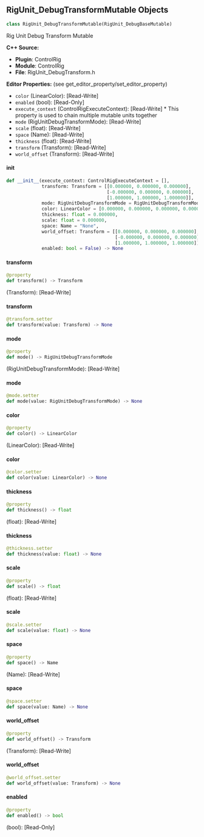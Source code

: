 ## RigUnit_DebugTransformMutable Objects

```python
class RigUnit_DebugTransformMutable(RigUnit_DebugBaseMutable)
```

Rig Unit Debug Transform Mutable

**C++ Source:**

- **Plugin**: ControlRig
- **Module**: ControlRig
- **File**: RigUnit_DebugTransform.h

**Editor Properties:** (see get_editor_property/set_editor_property)

- ``color`` (LinearColor):  [Read-Write]
- ``enabled`` (bool):  [Read-Only]
- ``execute_context`` (ControlRigExecuteContext):  [Read-Write] * This property is used to chain multiple mutable units together
- ``mode`` (RigUnitDebugTransformMode):  [Read-Write]
- ``scale`` (float):  [Read-Write]
- ``space`` (Name):  [Read-Write]
- ``thickness`` (float):  [Read-Write]
- ``transform`` (Transform):  [Read-Write]
- ``world_offset`` (Transform):  [Read-Write]

<a id="unreal.RigUnit_DebugTransformMutable.__init__"></a>

#### __init__

```python
def __init__(execute_context: ControlRigExecuteContext = [],
             transform: Transform = [[0.000000, 0.000000, 0.000000],
                                     [-0.000000, 0.000000, 0.000000],
                                     [1.000000, 1.000000, 1.000000]],
             mode: RigUnitDebugTransformMode = RigUnitDebugTransformMode.POINT,
             color: LinearColor = [0.000000, 0.000000, 0.000000, 0.000000],
             thickness: float = 0.000000,
             scale: float = 0.000000,
             space: Name = "None",
             world_offset: Transform = [[0.000000, 0.000000, 0.000000],
                                        [-0.000000, 0.000000, 0.000000],
                                        [1.000000, 1.000000, 1.000000]],
             enabled: bool = False) -> None
```

<a id="unreal.RigUnit_DebugTransformMutable.transform"></a>

#### transform

```python
@property
def transform() -> Transform
```

(Transform):  [Read-Write]

<a id="unreal.RigUnit_DebugTransformMutable.transform"></a>

#### transform

```python
@transform.setter
def transform(value: Transform) -> None
```

<a id="unreal.RigUnit_DebugTransformMutable.mode"></a>

#### mode

```python
@property
def mode() -> RigUnitDebugTransformMode
```

(RigUnitDebugTransformMode):  [Read-Write]

<a id="unreal.RigUnit_DebugTransformMutable.mode"></a>

#### mode

```python
@mode.setter
def mode(value: RigUnitDebugTransformMode) -> None
```

<a id="unreal.RigUnit_DebugTransformMutable.color"></a>

#### color

```python
@property
def color() -> LinearColor
```

(LinearColor):  [Read-Write]

<a id="unreal.RigUnit_DebugTransformMutable.color"></a>

#### color

```python
@color.setter
def color(value: LinearColor) -> None
```

<a id="unreal.RigUnit_DebugTransformMutable.thickness"></a>

#### thickness

```python
@property
def thickness() -> float
```

(float):  [Read-Write]

<a id="unreal.RigUnit_DebugTransformMutable.thickness"></a>

#### thickness

```python
@thickness.setter
def thickness(value: float) -> None
```

<a id="unreal.RigUnit_DebugTransformMutable.scale"></a>

#### scale

```python
@property
def scale() -> float
```

(float):  [Read-Write]

<a id="unreal.RigUnit_DebugTransformMutable.scale"></a>

#### scale

```python
@scale.setter
def scale(value: float) -> None
```

<a id="unreal.RigUnit_DebugTransformMutable.space"></a>

#### space

```python
@property
def space() -> Name
```

(Name):  [Read-Write]

<a id="unreal.RigUnit_DebugTransformMutable.space"></a>

#### space

```python
@space.setter
def space(value: Name) -> None
```

<a id="unreal.RigUnit_DebugTransformMutable.world_offset"></a>

#### world_offset

```python
@property
def world_offset() -> Transform
```

(Transform):  [Read-Write]

<a id="unreal.RigUnit_DebugTransformMutable.world_offset"></a>

#### world_offset

```python
@world_offset.setter
def world_offset(value: Transform) -> None
```

<a id="unreal.RigUnit_DebugTransformMutable.enabled"></a>

#### enabled

```python
@property
def enabled() -> bool
```

(bool):  [Read-Only]

<a id="unreal.RigUnit_DebugTransformMutableItemSpace"></a>
